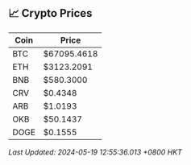 ## 📈 Crypto Prices

| Coin | Price |
| ---- | ----- |
| BTC | $67095.4618 |
| ETH | $3123.2091 |
| BNB | $580.3000 |
| CRV | $0.4348 |
| ARB | $1.0193 |
| OKB | $50.1437 |
| DOGE | $0.1555 |

_Last Updated: 2024-05-19 12:55:36.013 +0800 HKT_